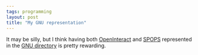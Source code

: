 ```yaml
---
tags: programming
layout: post
title: "My GNU representation"
---
```




It may be silly, but I think having both <a href="http://www.gnu.org/directory/webauth/servers/OpenInteract.html">OpenInteract</a>  and <a href="http://www.gnu.org/directory/SPOPS.html">SPOPS</a> represented in the  <a href="http://www.gnu.org/directory/">GNU directory</a> is pretty rewarding.


